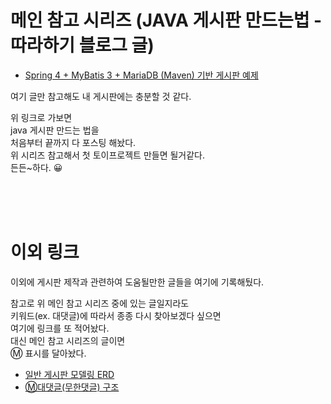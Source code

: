 # 메인 참고 시리즈 (JAVA 게시판 만드는법 - 따라하기 블로그 글)      
- [Spring 4 + MyBatis 3 + MariaDB (Maven) 기반 게시판 예제](https://forest71.tistory.com/category/Java/%EA%B2%8C%EC%8B%9C%ED%8C%90%EA%B8%B0%EB%B3%B8)  

여기 글만 참고해도 내 게시판에는 충분할 것 같다.   
  
위 링크로 가보면   
java 게시판 만드는 법을  
처음부터 끝까지 다 포스팅 해놨다.  
위 시리즈 참고해서 첫 토이프로젝트 만들면 될거같다.  
든든~하다. 😀  
  
<br><br><br>  
  
# 이외 링크
이외에 게시판 제작과 관련하여 도움될만한 글들을 여기에 기록해뒀다.  
  
참고로 위 메인 참고 시리즈 중에 있는 글일지라도     
키워드(ex. 대댓글)에 따라서 종종 다시 찾아보겠다 싶으면   
여기에 링크를 또 적어놨다.  
대신 메인 참고 시리즈의 글이면  
Ⓜ 표시를 달아놨다.    
  
- [일반 게시판 모델링 ERD](https://blog.naver.com/l1523/221796663248)   
- [Ⓜ대댓글\(무한댓글\) 구조](https://forest71.tistory.com/51)    
